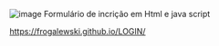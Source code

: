 
![image](https://user-images.githubusercontent.com/104325033/187100352-5f546d94-3cf7-4366-adb2-d5975389715e.png)
Formulário de incrição em Html e java script


https://frogalewski.github.io/LOGIN/

